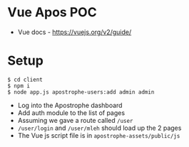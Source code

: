 # Vue Apos POC

- Vue docs - https://vuejs.org/v2/guide/

# Setup

```
$ cd client
$ npm i
$ node app.js apostrophe-users:add admin admin
```

- Log into the Apostrophe dashboard
- Add auth module to the list of pages
- Assuming we gave a route called `/user`
- `/user/login` and `/user/mleh` should load up the 2 pages
- The Vue js script file is in `apostrophe-assets/public/js`